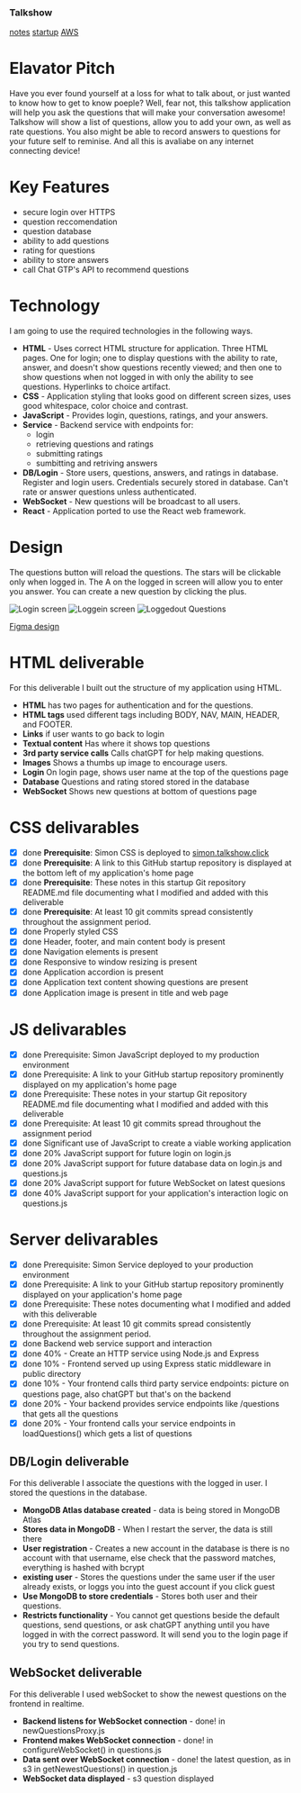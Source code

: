 ### Talkshow
[notes](./notes.md)
[startup](https://startup.talkshow.click)
[AWS](https://us-east-1.console.aws.amazon.com/console/home?region=us-east-1)

# Elavator Pitch
Have you ever found yourself at a loss for what to talk about, or just wanted to know how to get to know poeple? Well, fear not, this talkshow application will help you ask the questions that will make your conversation awesome! Talkshow will show a list of questions, allow you to add your own, as well as rate questions. You also might be able to record answers to questions for your future self to reminise. And all this is avaliabe on any internet connecting device!

# Key Features
- secure login over HTTPS
- question reccomendation
- question database
- ability to add questions
- rating for questions
- ability to store answers
- call Chat GTP's API to recommend questions

# Technology
I am going to use the required technologies in the following ways.

- __HTML__ - Uses correct HTML structure for application. Three HTML pages. One for login; one to display questions with the ability to rate, answer, and doesn't show questions recently viewed; and then one to show questions when not logged in with only the ability to see questions. Hyperlinks to choice artifact.
- __CSS__ - Application styling that looks good on different screen sizes, uses good whitespace, color choice and contrast.
- __JavaScript__ - Provides login, questions, ratings, and your answers.
- __Service__ - Backend service with endpoints for:
     - login
     - retrieving questions and ratings
     - submitting ratings
     - sumbitting and retriving answers
- __DB/Login__ - Store users, questions, answers, and ratings in database. Register and login users. Credentials securely stored in database. Can't rate or answer questions unless authenticated.
- __WebSocket__ - New questions will be broadcast to all users.
- __React__ - Application ported to use the React web framework.

# Design
The questions button will reload the questions. The stars will be clickable only when logged in. The A on the logged in screen will allow you to enter you answer. You can create a new question by clicking the plus.

![Login screen](https://github.com/Emilisav/startup/assets/144365339/b8dc2b7d-cb1a-46f6-9732-3b24b4b5ae52)
![Loggein screen](https://github.com/Emilisav/startup/assets/144365339/759ec4de-1b97-427e-a2f3-08bfa96ff308)
![Loggedout Questions](https://github.com/Emilisav/startup/assets/144365339/bd5b3081-ac8e-44ad-b61c-955ec83b18f4)

[Figma design](https://www.figma.com/file/Fg6VrxrCSE1NohcuVY39gn/Talkshow?type=design&node-id=0%3A1&mode=design&t=OaUyk8pHjRbHTPUX-1)

# HTML deliverable
For this deliverable I built out the structure of my application using HTML.

- __HTML__ has two pages for authentication and for the questions.
- __HTML tags__ used different tags including BODY, NAV, MAIN, HEADER, and FOOTER.
- __Links__ if user wants to go back to login
- __Textual content__ Has where it shows top questions
- __3rd party service calls__ Calls chatGPT for help making questions.
- __Images__ Shows a thumbs up image to encourage users.
- __Login__ On login page, shows user name at the top of the questions page
- __Database__ Questions and rating stored stored in the database
- __WebSocket__ Shows new questions at bottom of questions page

# CSS delivarables

- [x] done **Prerequisite**: Simon CSS is deployed to [simon.talkshow.click](https://simon.talkshow.click/)
- [x] done **Prerequisite**: A link to this GitHub startup repository is displayed at the bottom left of my application's home page
- [x] done **Prerequisite**: These notes in this startup Git repository README.md file documenting what I modified and added with this deliverable
- [x] done **Prerequisite**: At least 10 git commits spread consistently throughout the assignment period.
- [x] done Properly styled CSS
- [x] done Header, footer, and main content body is present
- [x] done Navigation elements is present
- [x] done Responsive to window resizing is present
- [x] done Application accordion is present 
- [x] done Application text content showing questions are present
- [x] done Application image is present in title and web page

# JS delivarables
- [x] done Prerequisite: Simon JavaScript deployed to my production environment
- [x] done Prerequisite: A link to your GitHub startup repository prominently displayed on my application's home page
- [x] done Prerequisite: These notes in your startup Git repository README.md file documenting what I modified and added with this deliverable
- [x] done Prerequisite: At least 10 git commits spread throughout the assignment period
- [x] done Significant use of JavaScript to create a viable working application
- [x] done 20% JavaScript support for future login on login.js
- [x] done 20% JavaScript support for future database data on login.js and questions.js
- [x] done 20% JavaScript support for future WebSocket on latest quesions
- [x] done 40% JavaScript support for your application's interaction logic on questions.js

# Server delivarables
- [x] done Prerequisite: Simon Service deployed to your production environment
- [x] done Prerequisite: A link to your GitHub startup repository prominently displayed on your application's home page
- [x] done Prerequisite: These notes documenting what I modified and added with this deliverable
- [x] done Prerequisite: At least 10 git commits spread consistently throughout the assignment period.
- [x] done Backend web service support and interaction
- [x] done 40% - Create an HTTP service using Node.js and Express
- [x] done 10% - Frontend served up using Express static middleware in public directory
- [x] done 10% - Your frontend calls third party service endpoints: picture on questions page, also chatGPT but that's on the backend
- [x] done 20% - Your backend provides service endpoints like /questions that gets all the questions
- [x] done 20% - Your frontend calls your service endpoints in loadQuestions() which gets a list of questions

## DB/Login deliverable

For this deliverable I associate the questions with the logged in user. I stored the questions in the database.

- **MongoDB Atlas database created** - data is being stored in MongoDB Atlas
- **Stores data in MongoDB** - When I restart the server, the data is still there
- **User registration** - Creates a new account in the database is there is no account with that username, else check that the password matches, everything is hashed with bcrypt
- **existing user** - Stores the questions under the same user if the user already exists, or loggs you into the guest account if you click guest
- **Use MongoDB to store credentials** - Stores both user and their questions.
- **Restricts functionality** - You cannot get questions beside the default questions, send questions, or ask chatGPT anything until you have logged in with the correct password. It will send you to the login page if you try to send questions.

## WebSocket deliverable

For this deliverable I used webSocket to show the newest questions on the frontend in realtime.

- **Backend listens for WebSocket connection** - done! in newQuestionsProxy.js
- **Frontend makes WebSocket connection** - done! in configureWebSocket() in questions.js
- **Data sent over WebSocket connection** - done! the latest question, as in s3 in getNewestQuestions() in question.js
- **WebSocket data displayed** - s3 question displayed
